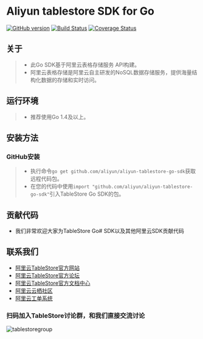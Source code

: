 # Aliyun tablestore SDK for Go

[![GitHub version](https://badge.fury.io/gh/aliyun%2Faliyun-tablestore-go-sdk.svg)](https://badge.fury.io/gh/aliyun%2Faliyun-tablestore-go-sdk)
[![Build Status](https://travis-ci.org/aliyun/aliyun-tablestore-go-sdk.svg?branch=master)](https://travis-ci.org/aliyun/aliyun-tablestore-go-sdk)
[![Coverage Status](https://coveralls.io/repos/github/aliyun/aliyun-tablestore-go-sdk/badge.svg?branch=master)](https://coveralls.io/github/aliyun/aliyun-tablestore-go-sdk?branch=master)

## 关于
> - 此Go SDK基于阿里云表格存储服务 API构建。
> - 阿里云表格存储是阿里云自主研发的NoSQL数据存储服务，提供海量结构化数据的存储和实时访问。

## 运行环境
> - 推荐使用Go 1.4及以上。

## 安装方法
### GitHub安装
> - 执行命令`go get github.com/aliyun/aliyun-tablestore-go-sdk`获取远程代码包。
> - 在您的代码中使用`import "github.com/aliyun/aliyun-tablestore-go-sdk"`引入TableStore Go SDK的包。

## 贡献代码
 - 我们非常欢迎大家为TableStore Go# SDK以及其他阿里云SDK贡献代码

## 联系我们
- [阿里云TableStore官方网站](http://www.aliyun.com/product/ots)
- [阿里云TableStore官方论坛](http://bbs.aliyun.com)
- [阿里云TableStore官方文档中心](https://help.aliyun.com/product/8315004_ots.html)
- [阿里云云栖社区](http://yq.aliyun.com)
- [阿里云工单系统](https://workorder.console.aliyun.com/#/ticket/createIndex)

### 扫码加入TableStore讨论群，和我们直接交流讨论
![tablestoregroup](https://tablestore-doc.oss-cn-hangzhou.aliyuncs.com/tablestore_dingding.jpg?x-oss-process=image/resize,m_lfit,h_400)
